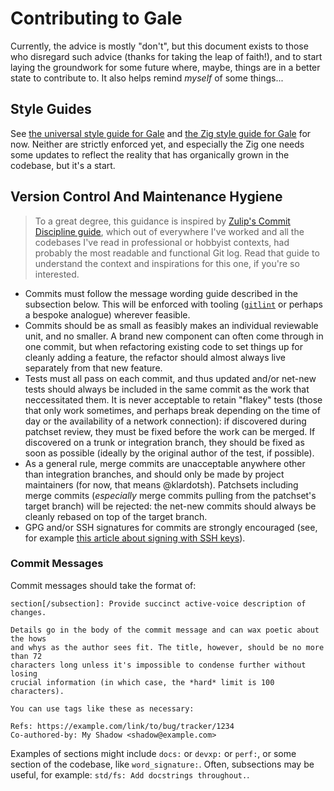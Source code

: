 # Contributing to Gale

Currently, the advice is mostly "don't", but this document exists to those who
disregard such advice (thanks for taking the leap of faith!), and to start
laying the groundwork for some future where, maybe, things are in a better
state to contribute to. It also helps remind *myself* of some things...

## Style Guides

See [the universal style guide for Gale](STYLE_GUIDE.universal.md) and [the Zig
style guide for Gale](STYLE_GUIDE.zig.md) for now. Neither are strictly
enforced yet, and especially the Zig one needs some updates to reflect the
reality that has organically grown in the codebase, but it's a start.

## Version Control And Maintenance Hygiene

> To a great degree, this guidance is inspired by [Zulip's Commit Discipline
> guide](https://zulip.readthedocs.io/en/latest/contributing/commit-discipline.html),
> which out of everywhere I've worked and all the codebases I've read in
> professional or hobbyist contexts, had probably the most readable and
> functional Git log. Read that guide to understand the context and
> inspirations for this one, if you're so interested.

- Commits must follow the message wording guide described in the subsection
  below. This will be enforced with tooling
  ([`gitlint`](https://jorisroovers.com/gitlint/) or perhaps a bespoke
  analogue) wherever feasible.
- Commits should be as small as feasibly makes an individual reviewable unit,
  and no smaller. A brand new component can often come through in one commit,
  but when refactoring existing code to set things up for cleanly adding a
  feature, the refactor should almost always live separately from that new
  feature.
- Tests must all pass on each commit, and thus updated and/or net-new tests
  should always be included in the same commit as the work that neccessitated
  them. It is never acceptable to retain "flakey" tests (those that only work
  sometimes, and perhaps break depending on the time of day or the availability
  of a network connection): if discovered during patchset review, they must be
  fixed before the work can be merged. If discovered on a trunk or integration
  branch, they should be fixed as soon as possible (ideally by the original
  author of the test, if possible).
- As a general rule, merge commits are unacceptable anywhere other than
  integration branches, and should only be made by project maintainers (for
  now, that means @klardotsh). Patchsets including merge commits (*especially*
  merge commits pulling from the patchset's target branch) will be rejected:
  the net-new commits should always be cleanly rebased on top of the target
  branch.
- GPG and/or SSH signatures for commits are strongly encouraged (see, for
  example [this article about signing with SSH
  keys](https://blog.dbrgn.ch/2021/11/16/git-ssh-signatures/)).

### Commit Messages

Commit messages should take the format of:

```
section[/subsection]: Provide succinct active-voice description of changes.

Details go in the body of the commit message and can wax poetic about the hows
and whys as the author sees fit. The title, however, should be no more than 72
characters long unless it's impossible to condense further without losing
crucial information (in which case, the *hard* limit is 100 characters).

You can use tags like these as necessary:

Refs: https://example.com/link/to/bug/tracker/1234
Co-authored-by: My Shadow <shadow@example.com>
```

Examples of sections might include `docs:` or `devxp:` or `perf:`, or some
section of the codebase, like `word_signature:`. Often, subsections may be
useful, for example: `std/fs: Add docstrings throughout.`.
